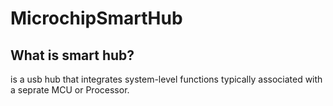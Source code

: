 # MicrochipSmartHub


## What is smart hub?

is a usb hub that integrates system-level functions typically associated with a seprate MCU or Processor.